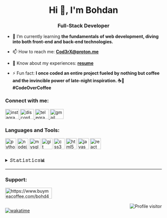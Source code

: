 <h1 align="center">Hi 👋, I'm Bohdan</h1>
<h3 align="center">Full-Stack Developer</h3>

- 🌱 I’m currently learning **the fundamentals of web development, diving into both front-end and back-end technologies.**

- 📫 How to reach me: **Cod3rX@proton.me**

- 📄 Know about my experiences: **[resume](https://www.cod3rx.com/resume)**

- ⚡ Fun fact: **I once coded an entire project fueled by nothing but coffee and the invincible power of late-night inspiration. ☕🌙 #CodeOverCoffee**

<h3 align="left">Connect with me:</h3>
<div align="left">
  <a href="https://www.instagram.com/07bohdan/" target="_blank">
    <img src="https://raw.githubusercontent.com/maurodesouza/profile-readme-generator/master/src/assets/icons/social/instagram/default.svg" width="44" height="32" alt="instagram logo"  />
  </a>
  <a href="https://discordapp.com/users/990489498393641010" target="_blank">
    <img src="https://raw.githubusercontent.com/maurodesouza/profile-readme-generator/master/src/assets/icons/social/discord/default.svg" width="44" height="32" alt="discord logo"  />
  </a>
  <a href="https://t.me/Cod3rX" target="_blank">
    <img src="https://raw.githubusercontent.com/maurodesouza/profile-readme-generator/master/src/assets/icons/social/telegram/default.svg" width="44" height="32" alt="telegram logo"  />
  </a>
  <a href="mailto:Cod3rX@proton.me" target="_blank">
    <img src="https://raw.githubusercontent.com/maurodesouza/profile-readme-generator/master/src/assets/icons/social/gmail/default.svg" width="44" height="32" alt="gmail logo"  />
  </a>
</div>
<h3 align="left">Languages and Tools:</h3>
<div align="left">
  <img src="https://cdn.jsdelivr.net/gh/devicons/devicon/icons/python/python-original.svg" height="35" alt="python logo"  />
  <img src="https://cdn.jsdelivr.net/gh/devicons/devicon/icons/nodejs/nodejs-original.svg" height="35" alt="nodejs logo"  />
  <img src="https://cdn.jsdelivr.net/gh/devicons/devicon/icons/mysql/mysql-original.svg" height="35" alt="mysql logo"  />
  <img src="https://cdn.jsdelivr.net/gh/devicons/devicon/icons/git/git-original.svg" height="35" alt="git logo"  />
  <img src="https://cdn.jsdelivr.net/gh/devicons/devicon/icons/css3/css3-original.svg" height="35" alt="css3 logo"  />
  <img src="https://cdn.jsdelivr.net/gh/devicons/devicon/icons/html5/html5-original.svg" height="35" alt="html5 logo"  />
  <img src="https://cdn.jsdelivr.net/gh/devicons/devicon/icons/javascript/javascript-original.svg" height="35" alt="javascript logo"  />
  <img src="https://cdn.jsdelivr.net/gh/devicons/devicon/icons/react/react-original.svg" height="35" alt="react logo"  />
</div>

###
<details>
<summary><b>𝚂𝚝𝚊𝚝𝚒𝚜𝚝𝚒𝚌𝚜📊</b></summary></br>

<div align="center">
  <img src="https://github-readme-stats.vercel.app/api?username=7gitguru&hide_title=false&hide_rank=false&show_icons=true&include_all_commits=true&count_private=true&disable_animations=false&theme=dark&locale=en&hide_border=false&order=1" height="150" alt="stats graph"  />
  <img src="https://github-readme-stats.vercel.app/api/top-langs?username=7gitguru&locale=en&hide_title=false&layout=compact&card_width=320&langs_count=8&theme=dark&hide_border=false&order=2" height="150" alt="languages graph"  />
</div>

</details>

---

<h3 align="left">Support:</h3>
<p><a href="https://www.buymeacoffee.com/bohd4n"> <img align="left" src="https://cdn.buymeacoffee.com/buttons/v2/default-yellow.png" height="35" width="150" alt="https://www.buymeacoffee.com/bohd4n" /></a></p><br><br>
</br>

<a href="https://komarev.com/ghpvc/?username=7GitGuru">
  <img align="right" src="https://komarev.com/ghpvc/?username=7GItGuru&label=Profile%20views&color=0e75b6&style=plastic" alt="Profile visitor" />
</a>


[![wakatime](https://wakatime.com/badge/user/018d7e22-9a95-433a-bf5f-916fa8a41cbf.svg?style=plastic)](https://wakatime.com/@018d7e22-9a95-433a-bf5f-916fa8a41cbf)

